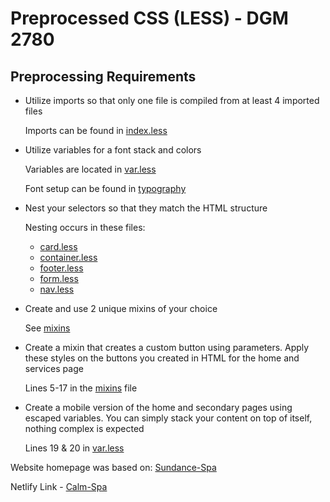 # Preprocessed CSS (LESS) - DGM 2780

## Preprocessing Requirements
* Utilize imports so that only one file is compiled from at least 4 imported files

    Imports can be found in [index.less](https://github.com/lbuibel/DGM-2780-LESS/blob/master/website/less/index.less)

* Utilize variables for a font stack and colors

    Variables are located in [var.less](https://github.com/lbuibel/DGM-2780-LESS/blob/master/website/less/var.less)
    
    Font setup can be found in [typography](https://github.com/lbuibel/DGM-2780-LESS/blob/master/website/less/typography.less)

- Nest your selectors so that they match the HTML structure

    Nesting occurs in these files:
    - [card.less](https://github.com/lbuibel/DGM-2780-LESS/blob/master/website/less/card.less)
    - [container.less](https://github.com/lbuibel/DGM-2780-LESS/blob/master/website/less/container.less)
    - [footer.less](https://github.com/lbuibel/DGM-2780-LESS/blob/master/website/less/footer.less)
    - [form.less](https://github.com/lbuibel/DGM-2780-LESS/blob/master/website/less/form.less)
    - [nav.less](https://github.com/lbuibel/DGM-2780-LESS/blob/master/website/less/nav.less)

* Create and use 2 unique mixins of your choice

    See [mixins](https://github.com/lbuibel/DGM-2780-LESS/blob/master/website/less/mixins.less)

* Create a mixin that creates a custom button using parameters.  Apply these styles on the buttons you created in HTML for the home and services page

    Lines 5-17 in the [mixins](https://github.com/lbuibel/DGM-2780-LESS/blob/master/website/less/mixins.less) file

* Create a mobile version of the home and secondary pages using escaped variables.  You can simply stack your content on top of itself, nothing complex is expected

    Lines 19 & 20 in [var.less](https://github.com/lbuibel/DGM-2780-LESS/blob/master/website/less/var.less)


Website homepage was based on: [Sundance-Spa](https://www.sundanceresort.com/spa/)

Netlify Link - [Calm-Spa](https://dgm2780-less-logan-uibel.netlify.com/website/index.html)